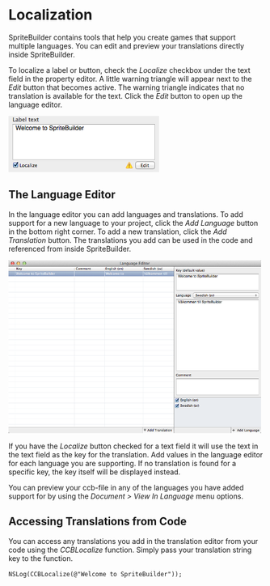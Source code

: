 # Localization

SpriteBuilder contains tools that help you create games that support multiple languages. You can edit and preview your translations directly inside SpriteBuilder.

To localize a label or button, check the *Localize* checkbox under the text field in the property editor. A little warning triangle will appear next to the *Edit* button that becomes active. The warning triangle indicates that no translation is available for the text. Click the *Edit* button to open up the language editor.

![image](loc-1.png?raw=true)

## The Language Editor
In the language editor you can add languages and translations. To add support for a new language to your project, click the *Add Language* button in the bottom right corner. To add a new translation, click the *Add Translation* button. The translations you add can be used in the code and referenced from inside SpriteBuilder.

![image](loc-2.png?raw=true)

If you have the *Localize* button checked for a text field it will use the text in the text field as the key for the translation. Add values in the language editor for each language you are supporting. If no translation is found for a specific key, the key itself will be displayed instead.

You can preview your ccb-file in any of the languages you have added support for by using the *Document > View In Language* menu options.

## Accessing Translations from Code
You can access any translations you add in the translation editor from your code using the *CCBLocalize* function. Simply pass your translation string key to the function.

    NSLog(CCBLocalize(@"Welcome to SpriteBuilder"));